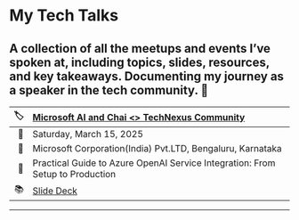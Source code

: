 # My Tech Talks

## A collection of all the meetups and events I’ve spoken at, including topics, slides, resources, and key takeaways. Documenting my journey as a speaker in the tech community. 🚀

| 🏷️ | [Microsoft AI and Chai <> TechNexus Community](https://www.meetup.com/technexus-community/events/306378851) |
|-------------:|:------------------------------------------------|
| 📆 | Saturday, March 15, 2025 |
| 📍 | Microsoft Corporation(India) Pvt.LTD, Bengaluru, Karnataka |
| 📢 | Practical Guide to Azure OpenAI Service Integration: From Setup to Production |
| 📚 | [Slide Deck](https://drive.google.com/file/d/1WE8posSeK7vErd_pZizyedt5ZRS1w7j5/view?usp=sharing) |

---
